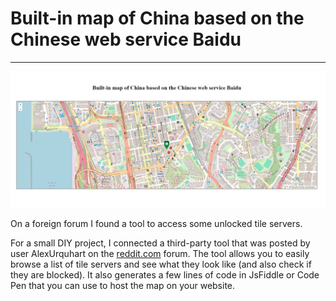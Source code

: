 # Built-in map of China based on the Chinese web service Baidu

---

![the map on the page](Screenshot_58.jpg)

On a foreign forum I found a tool to access some unlocked tile servers.

For a small DIY project, I connected a third-party tool that was posted by user AlexUrquhart on the [reddit.com](https://www.reddit.com/) forum. The tool allows you to easily browse a list of tile servers and see what they look like (and also check if they are blocked). It also generates a few lines of code in JsFiddle or Code Pen that you can use to host the map on your website.
